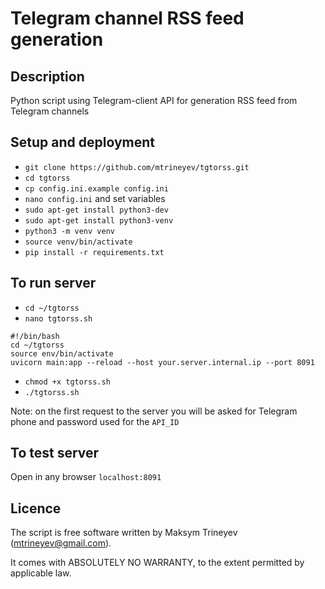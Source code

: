 # Telegram channel RSS feed generation

## Description
Python script using Telegram-client API for generation RSS feed from Telegram channels

## Setup and deployment
- `git clone https://github.com/mtrineyev/tgtorss.git`
- `cd tgtorss`
- `cp config.ini.example config.ini`
- `nano config.ini` and set variables
- `sudo apt-get install python3-dev`
- `sudo apt-get install python3-venv`
- `python3 -m venv venv`
- `source venv/bin/activate`
- `pip install -r requirements.txt`

## To run server

- `cd ~/tgtorss`
- `nano tgtorss.sh`
```
#!/bin/bash
cd ~/tgtorss
source env/bin/activate
uvicorn main:app --reload --host your.server.internal.ip --port 8091
```
- `chmod +x tgtorss.sh`
- `./tgtorss.sh`

Note: on the first request to the server you will be asked for Telegram phone and password used for the `API_ID`

## To test server
Open in any browser `localhost:8091`
  
## Licence
The script is free software written by Maksym Trineyev (mtrineyev@gmail.com).

It comes with ABSOLUTELY NO WARRANTY, to the extent permitted by applicable law.
